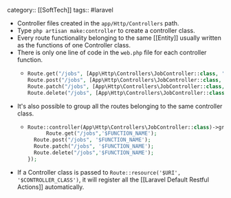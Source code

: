 category:: [[SoftTech]]
tags:: #laravel

- Controller files created in the `app/Http/Controllers` path.
- Type `php artisan make:controller` to create a controller class.
- Every route functionality belonging to the same [[Entity]] usually written as the functions of one Controller class.
- There is only one line of code in the `web.php` file for each controller function.
	- ```php
	  Route.get("/jobs", [App\Http\Controllers\JobController::class, '$FUNCTION_NAME']);
	  Route.post("/jobs", [App\Http\Controllers\JobController::class, '$FUNCTION_NAME']);
	  Route.patch("/jobs", [App\Http\Controllers\JobController::class, '$FUNCTION_NAME']);
	  Route.delete("/jobs", [App\Http\Controllers\JobController::class, '$FUNCTION_NAME']);
	  ```
- It's also possible to group all the routes belonging to the same controller class.
	- ```php
	  Route::controller(App\Http\Controllers\JobController::class)->group(function(){
	    	Route.get("/jobs",'$FUNCTION_NAME');
	  	Route.post("/jobs", '$FUNCTION_NAME');
	  	Route.patch("/jobs", '$FUNCTION_NAME');
	  	Route.delete("/jobs",'$FUNCTION_NAME');
	  });
	  ```
- If a Controller class is passed to `Route::resource('$URI', '$CONTROLLER_CLASS')`, it will register all the [[Laravel Default Restful Actions]] automatically.